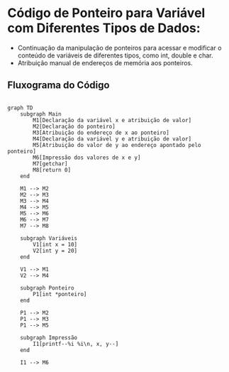 # Código de Ponteiro para Variável com Diferentes Tipos de Dados:

- Continuação da manipulação de ponteiros para acessar e modificar o conteúdo de variáveis de diferentes tipos, como int, double e char.
- Atribuição manual de endereços de memória aos ponteiros.

## Fluxograma do Código

``` mermaid

graph TD
    subgraph Main
        M1[Declaração da variável x e atribuição de valor]
        M2[Declaração do ponteiro]
        M3[Atribuição do endereço de x ao ponteiro]
        M4[Declaração da variável y e atribuição de valor]
        M5[Atribuição do valor de y ao endereço apontado pelo ponteiro]
        M6[Impressão dos valores de x e y]
        M7[getchar]
        M8[return 0]
    end

    M1 --> M2
    M2 --> M3
    M3 --> M4
    M4 --> M5
    M5 --> M6
    M6 --> M7
    M7 --> M8

    subgraph Variáveis
        V1[int x = 10]
        V2[int y = 20]
    end

    V1 --> M1
    V2 --> M4

    subgraph Ponteiro
        P1[int *ponteiro]
    end

    P1 --> M2
    P1 --> M3
    P1 --> M5

    subgraph Impressão
        I1[printf--%i %i\n, x, y--]
    end

    I1 --> M6
```
